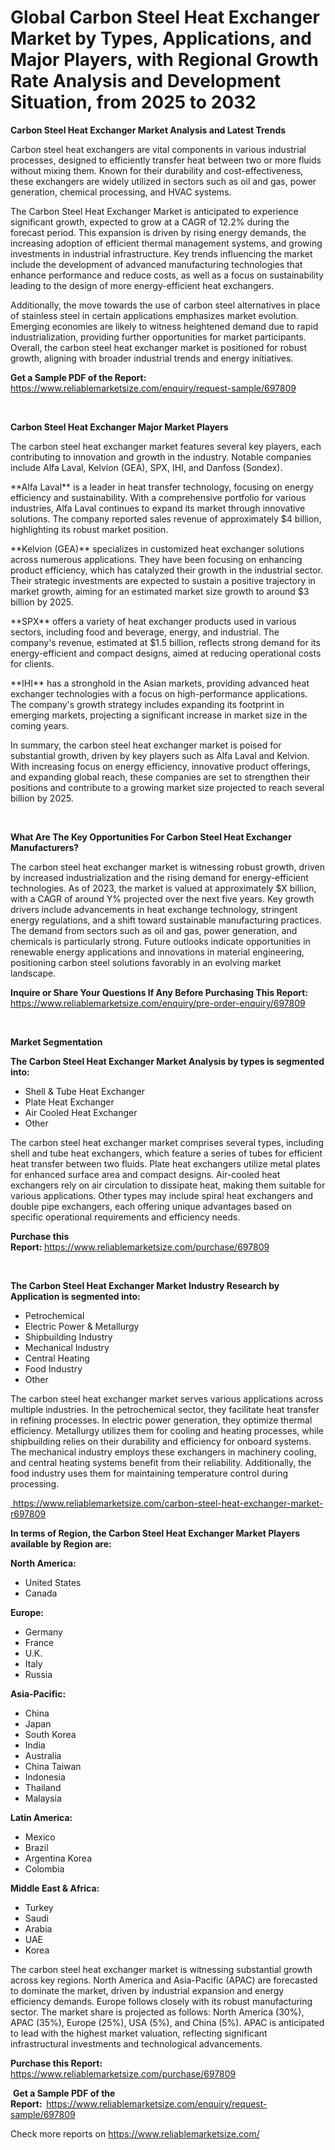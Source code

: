 <p><h1>Global Carbon Steel Heat Exchanger Market by Types, Applications, and Major Players, with Regional Growth Rate Analysis and Development Situation, from 2025 to 2032</h1></p><p><strong>Carbon Steel Heat Exchanger Market Analysis and Latest Trends</strong></p>
<p><p>Carbon steel heat exchangers are vital components in various industrial processes, designed to efficiently transfer heat between two or more fluids without mixing them. Known for their durability and cost-effectiveness, these exchangers are widely utilized in sectors such as oil and gas, power generation, chemical processing, and HVAC systems.</p><p>The Carbon Steel Heat Exchanger Market is anticipated to experience significant growth, expected to grow at a CAGR of 12.2% during the forecast period. This expansion is driven by rising energy demands, the increasing adoption of efficient thermal management systems, and growing investments in industrial infrastructure. Key trends influencing the market include the development of advanced manufacturing technologies that enhance performance and reduce costs, as well as a focus on sustainability leading to the design of more energy-efficient heat exchangers.</p><p>Additionally, the move towards the use of carbon steel alternatives in place of stainless steel in certain applications emphasizes market evolution. Emerging economies are likely to witness heightened demand due to rapid industrialization, providing further opportunities for market participants. Overall, the carbon steel heat exchanger market is positioned for robust growth, aligning with broader industrial trends and energy initiatives.</p></p>
<p><strong>Get a Sample PDF of the Report:&nbsp;</strong> <a href="https://www.reliablemarketsize.com/enquiry/request-sample/697809?utm_campaign=2941&utm_medium=2&utm_source=Github&utm_content=ia&utm_term=08042025&utm_id=carbon-steel-heat-exchanger">https://www.reliablemarketsize.com/enquiry/request-sample/697809</a></p>
<p>&nbsp;</p>
<p><strong>Carbon Steel Heat Exchanger Major Market Players</strong></p>
<p><p>The carbon steel heat exchanger market features several key players, each contributing to innovation and growth in the industry. Notable companies include Alfa Laval, Kelvion (GEA), SPX, IHI, and Danfoss (Sondex).</p><p>**Alfa Laval** is a leader in heat transfer technology, focusing on energy efficiency and sustainability. With a comprehensive portfolio for various industries, Alfa Laval continues to expand its market through innovative solutions. The company reported sales revenue of approximately $4 billion, highlighting its robust market position.</p><p>**Kelvion (GEA)** specializes in customized heat exchanger solutions across numerous applications. They have been focusing on enhancing product efficiency, which has catalyzed their growth in the industrial sector. Their strategic investments are expected to sustain a positive trajectory in market growth, aiming for an estimated market size growth to around $3 billion by 2025.</p><p>**SPX** offers a variety of heat exchanger products used in various sectors, including food and beverage, energy, and industrial. The company's revenue, estimated at $1.5 billion, reflects strong demand for its energy-efficient and compact designs, aimed at reducing operational costs for clients.</p><p>**IHI** has a stronghold in the Asian markets, providing advanced heat exchanger technologies with a focus on high-performance applications. The company's growth strategy includes expanding its footprint in emerging markets, projecting a significant increase in market size in the coming years.</p><p>In summary, the carbon steel heat exchanger market is poised for substantial growth, driven by key players such as Alfa Laval and Kelvion. With increasing focus on energy efficiency, innovative product offerings, and expanding global reach, these companies are set to strengthen their positions and contribute to a growing market size projected to reach several billion by 2025.</p></p>
<p>&nbsp;</p>
<p><strong>What Are The Key Opportunities For Carbon Steel Heat Exchanger Manufacturers?</strong></p>
<p><p>The carbon steel heat exchanger market is witnessing robust growth, driven by increased industrialization and the rising demand for energy-efficient technologies. As of 2023, the market is valued at approximately $X billion, with a CAGR of around Y% projected over the next five years. Key growth drivers include advancements in heat exchange technology, stringent energy regulations, and a shift toward sustainable manufacturing practices. The demand from sectors such as oil and gas, power generation, and chemicals is particularly strong. Future outlooks indicate opportunities in renewable energy applications and innovations in material engineering, positioning carbon steel solutions favorably in an evolving market landscape.</p></p>
<p><strong>Inquire or Share Your Questions If Any Before Purchasing This Report:</strong> <a href="https://www.reliablemarketsize.com/enquiry/pre-order-enquiry/697809?utm_campaign=2941&utm_medium=2&utm_source=Github&utm_content=ia&utm_term=08042025&utm_id=carbon-steel-heat-exchanger">https://www.reliablemarketsize.com/enquiry/pre-order-enquiry/697809</a></p>
<p>&nbsp;</p>
<p><strong>Market Segmentation</strong></p>
<p><strong>The Carbon Steel Heat Exchanger Market Analysis by types is segmented into:</strong></p>
<p><ul><li>Shell & Tube Heat Exchanger</li><li>Plate Heat Exchanger</li><li>Air Cooled Heat Exchanger</li><li>Other</li></ul></p>
<p><p>The carbon steel heat exchanger market comprises several types, including shell and tube heat exchangers, which feature a series of tubes for efficient heat transfer between two fluids. Plate heat exchangers utilize metal plates for enhanced surface area and compact designs. Air-cooled heat exchangers rely on air circulation to dissipate heat, making them suitable for various applications. Other types may include spiral heat exchangers and double pipe exchangers, each offering unique advantages based on specific operational requirements and efficiency needs.</p></p>
<p><strong>Purchase this Report:&nbsp;</strong><a href="https://www.reliablemarketsize.com/purchase/697809?utm_campaign=2941&utm_medium=2&utm_source=Github&utm_content=ia&utm_term=08042025&utm_id=carbon-steel-heat-exchanger">https://www.reliablemarketsize.com/purchase/697809</a></p>
<p>&nbsp;</p>
<p><strong>The Carbon Steel Heat Exchanger Market Industry Research by Application is segmented into:</strong></p>
<p><ul><li>Petrochemical</li><li>Electric Power & Metallurgy</li><li>Shipbuilding Industry</li><li>Mechanical Industry</li><li>Central Heating</li><li>Food Industry</li><li>Other</li></ul></p>
<p><p>The carbon steel heat exchanger market serves various applications across multiple industries. In the petrochemical sector, they facilitate heat transfer in refining processes. In electric power generation, they optimize thermal efficiency. Metallurgy utilizes them for cooling and heating processes, while shipbuilding relies on their durability and efficiency for onboard systems. The mechanical industry employs these exchangers in machinery cooling, and central heating systems benefit from their reliability. Additionally, the food industry uses them for maintaining temperature control during processing.</p></p>
<p><a href="https://www.reliablemarketsize.com/carbon-steel-heat-exchanger-market-r697809?utm_campaign=2941&utm_medium=2&utm_source=Github&utm_content=ia&utm_term=08042025&utm_id=carbon-steel-heat-exchanger">&nbsp;https://www.reliablemarketsize.com/carbon-steel-heat-exchanger-market-r697809</a></p>
<p><strong>In terms of Region, the Carbon Steel Heat Exchanger Market Players available by Region are:</strong></p>
<p>
    <p> <strong> North America: </strong>
        <ul>
            <li>United States</li>
            <li>Canada</li>
        </ul>
        </p> 
    <p> <strong> Europe: </strong>
        <ul>
            <li>Germany</li>
            <li>France</li>
            <li>U.K.</li>
            <li>Italy</li>
            <li>Russia</li>
        </ul>
        </p> 
    <p> <strong> Asia-Pacific: </strong>
        <ul>
            <li>China</li>
            <li>Japan</li>
            <li>South Korea</li>
            <li>India</li>
            <li>Australia</li>
            <li>China Taiwan</li>
            <li>Indonesia</li>
            <li>Thailand</li>
            <li>Malaysia</li>
        </ul>
        </p> 
    <p> <strong> Latin America: </strong>
        <ul>
            <li>Mexico</li>
            <li>Brazil</li>
            <li>Argentina Korea</li>
            <li>Colombia</li>
        </ul>
        </p> 
    <p> <strong> Middle East & Africa: </strong>
        <ul>
            <li>Turkey</li>
            <li>Saudi</li>
            <li>Arabia</li>
            <li>UAE</li>
            <li>Korea</li>
        </ul>
    </p>
    </p>
<p><p>The carbon steel heat exchanger market is witnessing substantial growth across key regions. North America and Asia-Pacific (APAC) are forecasted to dominate the market, driven by industrial expansion and energy efficiency demands. Europe follows closely with its robust manufacturing sector. The market share is projected as follows: North America (30%), APAC (35%), Europe (25%), USA (5%), and China (5%). APAC is anticipated to lead with the highest market valuation, reflecting significant infrastructural investments and technological advancements.</p></p>
<p><strong>Purchase this Report: </strong><a href="https://www.reliablemarketsize.com/purchase/697809?utm_campaign=2941&utm_medium=2&utm_source=Github&utm_content=ia&utm_term=08042025&utm_id=carbon-steel-heat-exchanger">https://www.reliablemarketsize.com/purchase/697809</a></p>
<p>&nbsp;<strong>Get a Sample PDF of the Report:&nbsp;&nbsp;</strong><a href="https://www.reliablemarketsize.com/enquiry/request-sample/697809?utm_campaign=2941&utm_medium=2&utm_source=Github&utm_content=ia&utm_term=08042025&utm_id=carbon-steel-heat-exchanger">https://www.reliablemarketsize.com/enquiry/request-sample/697809</a></p>
<p><strong></strong></p>
<p>Check more reports on <a href="https://www.reliablemarketsize.com/?utm_campaign=2941&utm_medium=2&utm_source=Github&utm_content=ia&utm_term=08042025&utm_id=carbon-steel-heat-exchanger">https://www.reliablemarketsize.com/</a></p>